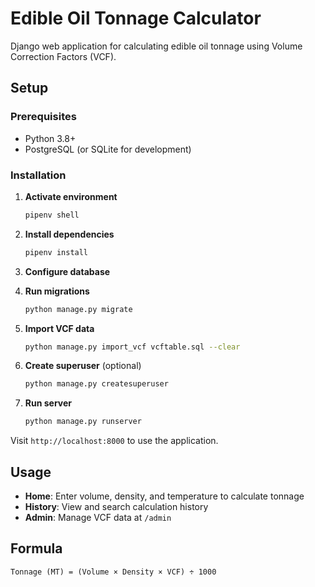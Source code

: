 # Edible Oil Tonnage Calculator

Django web application for calculating edible oil tonnage using Volume Correction Factors (VCF).

## Setup

### Prerequisites
- Python 3.8+
- PostgreSQL (or SQLite for development)

### Installation
1. **Activate environment**
    ```bash
    pipenv shell
    ```

2. **Install dependencies**
   ```bash
   pipenv install
   ```

3. **Configure database**

4. **Run migrations**
   ```bash
   python manage.py migrate
   ```

5. **Import VCF data**
   ```bash
   python manage.py import_vcf vcftable.sql --clear
   ```

6. **Create superuser** (optional)
   ```bash
   python manage.py createsuperuser
   ```

7. **Run server**
   ```bash
   python manage.py runserver
   ```

Visit `http://localhost:8000` to use the application.

## Usage

- **Home**: Enter volume, density, and temperature to calculate tonnage
- **History**: View and search calculation history
- **Admin**: Manage VCF data at `/admin`

## Formula

```
Tonnage (MT) = (Volume × Density × VCF) ÷ 1000
``` 